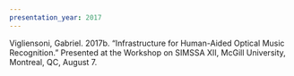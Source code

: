 ```yaml
---
presentation_year: 2017
---
```

Vigliensoni, Gabriel. 2017b. “Infrastructure for Human-Aided Optical Music Recognition.” Presented at the Workshop on SIMSSA XII, McGill University, Montreal, QC, August 7.
